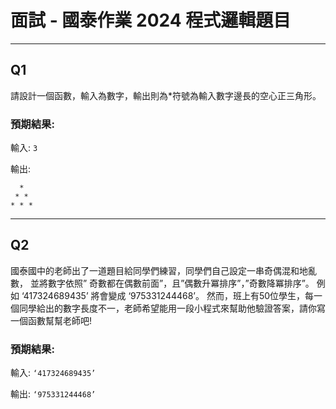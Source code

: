 # 面試 - 國泰作業 2024 程式邏輯題目

---
## Q1
請設計一個函數，輸入為數字，輸出則為*符號為輸入數字邊長的空心正三角形。

### 預期結果:
輸入: `3`

輸出: 
```
  *
 * *
* * *  
```

---
## Q2
國泰國中的老師出了一道題目給同學們練習，同學們自己設定一串奇偶混和地亂數，
並將數字依照” 奇數都在偶數前面”，且”偶數升冪排序”，”奇數降冪排序”。
例如 ‘417324689435’ 將會變成 ‘975331244468’。
然而，班上有50位學生，每一個同學給出的數字長度不一，老師希望能用一段小程式來幫助他驗證答案，請你寫一個函數幫幫老師吧!

### 預期結果:
輸入: `‘417324689435’`

輸出: `‘975331244468’`
